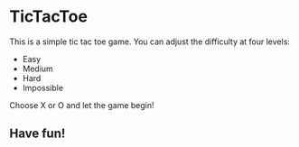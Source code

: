 # TicTacToe

This is a simple tic tac toe game. 
You can adjust the difficulty at four levels:
* Easy
* Medium
* Hard
* Impossible

Choose X or O and let the game begin!


## Have fun!
